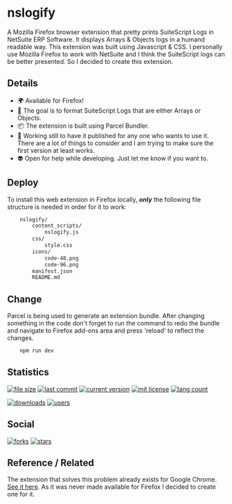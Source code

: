 # nslogify

A Mozilla Firefox browser extension that pretty prints SuiteScript Logs in NetSuite ERP Software. It displays Arrays & Objects logs in a humand readable way. This extension was built using Javascript & CSS. I personally use Mozilla Firefox to work with NetSuite and I think the SuiteScript logs can be better presented. So I decided to create this extension.
## Details

- 🌍 Available for Firefox!
- 📌 The goal is to format SuiteScript Logs that are either Arrays or Objects.
- :package: The extension is built using Parcel Bundler.
- 🚧 Working still to have it published for any one who wants to use it. There are a lot of things to consider and I am trying to make sure the first version at least works.
- 👽 Open for help while developing. Just let me know if you want to.
## Deploy

To install this web extension in Firefox locally, *__only__* the following file structure is needed in order for it to work:

```bash
    nslogify/
        content_scripts/
            nslogify.js
        css/
            style.css
        icons/
            code-48.png
            code-96.png
        manifest.json
        README.md
```

## Change

Parcel is being used to generate an extension bundle. After changing something in the code don't forget to run the command to redo the bundle and navigate to Firefox add-ons area and press 'reload' to reflect the changes.

```bash
    npm run dev
```

## Statistics

[![file size](https://img.shields.io/github/directory-file-count/apintok/nslogify)]()
[![last commit](https://img.shields.io/github/last-commit/apintok/nslogify)]()
[![current version](https://img.shields.io/github/manifest-json/v/apintok/nslogify)]()
[![mit license](https://img.shields.io/github/license/apintok/nslogify)]()
[![lang count](https://img.shields.io/github/languages/count/apintok/nslogify)]()

[![downloads](https://img.shields.io/amo/dw/nslogify)]()
[![users](https://img.shields.io/amo/users/nslogify)]()

## Social

[![forks](https://img.shields.io/github/forks/apintok/nslogify?style=social)]()
[![stars](https://img.shields.io/github/stars/apintok/nslogify?style=social)]()


## Reference / Related
The extension that solves this problem already exists for Google Chrome. [See it here](https://chrome.google.com/webstore/detail/netsuite-html-script-note/lipldhgjkmfhamocfcdijcdgjcikcbkk). As it was never made available for Firefox I decided to create one for it.
